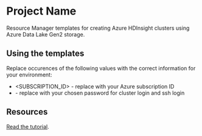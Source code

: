 # Project Name

Resource Manager templates for creating Azure HDInsight clusters using Azure Data Lake Gen2 storage.

## Using the templates

Replace occurences of the following values with the correct information for your environment:

* <SUBSCRIPTION_ID> - replace with your Azure subscription ID
* <PASSWORD> - replace with your chosen password for cluster login and ssh login


## Resources

[Read the tutorial](https://docs.microsoft.com/en-us/azure/hdinsight/hdinsight-hadoop-use-data-lake-storage-gen2).